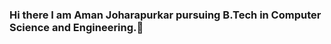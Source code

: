 ### Hi there I am Aman Joharapurkar pursuing B.Tech in Computer Science and Engineering.👋

<!--
**AmanJ10/AmanJ10** is a ✨ _special_ ✨ repository because its `README.md` (this file) appears on your GitHub profile.

Here are some ideas to get you started:

- 🔭 I’m currently working on ...
- 🌱 I’m currently learning Web Development
- 👯 I’m looking to collaborate on ...
- 🤔 I’m looking for help with ...
- 💬 Ask me about ...
- 📫 How to reach me: https://www.linkedin.com/in/aman-joharapurkar/
- 😄 Pronouns: ...
- ⚡ Fun fact: ...
-->
